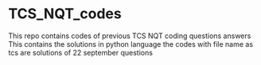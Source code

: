 # TCS_NQT_codes
This repo contains codes of previous TCS NQT coding questions answers
This contains the solutions in python language
the codes with file name as tcs are solutions of 22 september questions
